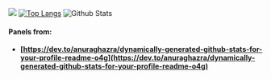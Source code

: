 ![](https://github-profile-summary-cards.vercel.app/api/cards/profile-details?username=datamesse&theme=vue) [![Top Langs](https://github-readme-stats.vercel.app/api/top-langs/?username=datamesse&layout=compact&theme=vue)](https://github.com/anuraghazra/github-readme-stats) ![Github Stats](https://github-readme-stats.vercel.app/api?username=datamesse&theme=vue)


#### Panels from:
* **[https://dev.to/anuraghazra/dynamically-generated-github-stats-for-your-profile-readme-o4g](https://dev.to/anuraghazra/dynamically-generated-github-stats-for-your-profile-readme-o4g)**
